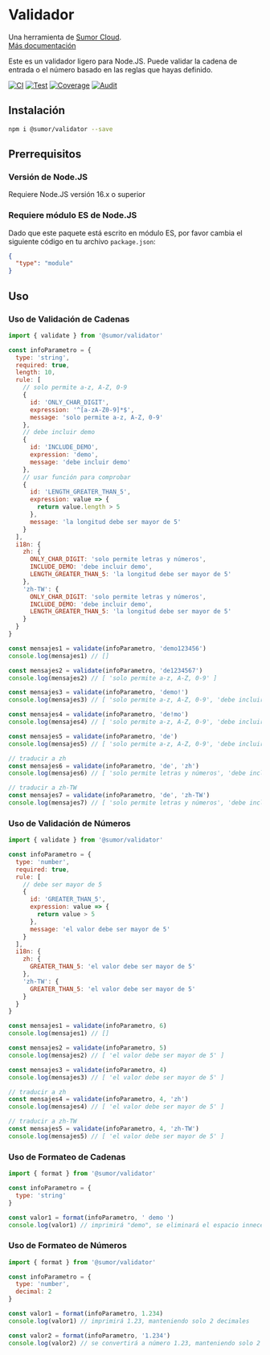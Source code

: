 # Validador

Una herramienta de [Sumor Cloud](https://sumor.cloud).  
[Más documentación](https://sumor.cloud)

Este es un validador ligero para Node.JS.
Puede validar la cadena de entrada o el número basado en las reglas que hayas definido.

[![CI](https://github.com/sumor-cloud/validator/actions/workflows/ci.yml/badge.svg)](https://github.com/sumor-cloud/validator/actions/workflows/ci.yml)
[![Test](https://github.com/sumor-cloud/validator/actions/workflows/ut.yml/badge.svg)](https://github.com/sumor-cloud/validator/actions/workflows/ut.yml)
[![Coverage](https://github.com/sumor-cloud/validator/actions/workflows/coverage.yml/badge.svg)](https://github.com/sumor-cloud/validator/actions/workflows/coverage.yml)
[![Audit](https://github.com/sumor-cloud/validator/actions/workflows/audit.yml/badge.svg)](https://github.com/sumor-cloud/validator/actions/workflows/audit.yml)

## Instalación

```bash
npm i @sumor/validator --save
```

## Prerrequisitos

### Versión de Node.JS

Requiere Node.JS versión 16.x o superior

### Requiere módulo ES de Node.JS

Dado que este paquete está escrito en módulo ES,
por favor cambia el siguiente código en tu archivo `package.json`:

```json
{
  "type": "module"
}
```

## Uso

### Uso de Validación de Cadenas

```js
import { validate } from '@sumor/validator'

const infoParametro = {
  type: 'string',
  required: true,
  length: 10,
  rule: [
    // solo permite a-z, A-Z, 0-9
    {
      id: 'ONLY_CHAR_DIGIT',
      expression: '^[a-zA-Z0-9]*$',
      message: 'solo permite a-z, A-Z, 0-9'
    },
    // debe incluir demo
    {
      id: 'INCLUDE_DEMO',
      expression: 'demo',
      message: 'debe incluir demo'
    },
    // usar función para comprobar
    {
      id: 'LENGTH_GREATER_THAN_5',
      expression: value => {
        return value.length > 5
      },
      message: 'la longitud debe ser mayor de 5'
    }
  ],
  i18n: {
    zh: {
      ONLY_CHAR_DIGIT: 'solo permite letras y números',
      INCLUDE_DEMO: 'debe incluir demo',
      LENGTH_GREATER_THAN_5: 'la longitud debe ser mayor de 5'
    },
    'zh-TW': {
      ONLY_CHAR_DIGIT: 'solo permite letras y números',
      INCLUDE_DEMO: 'debe incluir demo',
      LENGTH_GREATER_THAN_5: 'la longitud debe ser mayor de 5'
    }
  }
}

const mensajes1 = validate(infoParametro, 'demo123456')
console.log(mensajes1) // []

const mensajes2 = validate(infoParametro, 'de1234567')
console.log(mensajes2) // [ 'solo permite a-z, A-Z, 0-9' ]

const mensajes3 = validate(infoParametro, 'demo!')
console.log(mensajes3) // [ 'solo permite a-z, A-Z, 0-9', 'debe incluir demo' ]

const mensajes4 = validate(infoParametro, 'de!mo')
console.log(mensajes4) // [ 'solo permite a-z, A-Z, 0-9', 'debe incluir demo' ]

const mensajes5 = validate(infoParametro, 'de')
console.log(mensajes5) // [ 'solo permite a-z, A-Z, 0-9', 'debe incluir demo', 'la longitud debe ser mayor de 5' ]

// traducir a zh
const mensajes6 = validate(infoParametro, 'de', 'zh')
console.log(mensajes6) // [ 'solo permite letras y números', 'debe incluir demo', 'la longitud debe ser mayor de 5' ]

// traducir a zh-TW
const mensajes7 = validate(infoParametro, 'de', 'zh-TW')
console.log(mensajes7) // [ 'solo permite letras y números', 'debe incluir demo', 'la longitud debe ser mayor de 5' ]
```

### Uso de Validación de Números

```js
import { validate } from '@sumor/validator'

const infoParametro = {
  type: 'number',
  required: true,
  rule: [
    // debe ser mayor de 5
    {
      id: 'GREATER_THAN_5',
      expression: value => {
        return value > 5
      },
      message: 'el valor debe ser mayor de 5'
    }
  ],
  i18n: {
    zh: {
      GREATER_THAN_5: 'el valor debe ser mayor de 5'
    },
    'zh-TW': {
      GREATER_THAN_5: 'el valor debe ser mayor de 5'
    }
  }
}

const mensajes1 = validate(infoParametro, 6)
console.log(mensajes1) // []

const mensajes2 = validate(infoParametro, 5)
console.log(mensajes2) // [ 'el valor debe ser mayor de 5' ]

const mensajes3 = validate(infoParametro, 4)
console.log(mensajes3) // [ 'el valor debe ser mayor de 5' ]

// traducir a zh
const mensajes4 = validate(infoParametro, 4, 'zh')
console.log(mensajes4) // [ 'el valor debe ser mayor de 5' ]

// traducir a zh-TW
const mensajes5 = validate(infoParametro, 4, 'zh-TW')
console.log(mensajes5) // [ 'el valor debe ser mayor de 5' ]
```

### Uso de Formateo de Cadenas

```js
import { format } from '@sumor/validator'

const infoParametro = {
  type: 'string'
}

const valor1 = format(infoParametro, ' demo ')
console.log(valor1) // imprimirá "demo", se eliminará el espacio innecesario
```

### Uso de Formateo de Números

```js
import { format } from '@sumor/validator'

const infoParametro = {
  type: 'number',
  decimal: 2
}

const valor1 = format(infoParametro, 1.234)
console.log(valor1) // imprimirá 1.23, manteniendo solo 2 decimales

const valor2 = format(infoParametro, '1.234')
console.log(valor2) // se convertirá a número 1.23, manteniendo solo 2 decimales
```  